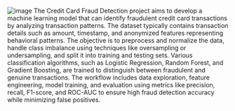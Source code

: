 ![image](https://github.com/user-attachments/assets/164873e3-b103-44a3-88ce-ed2523cbd07d)
The Credit Card Fraud Detection project aims to develop a machine learning model that can identify fraudulent credit card transactions by analyzing transaction patterns. The dataset typically contains transaction details such as amount, timestamp, and anonymized features representing behavioral patterns. The objective is to preprocess and normalize the data, handle class imbalance using techniques like oversampling or undersampling, and split it into training and testing sets. Various classification algorithms, such as Logistic Regression, Random Forest, and Gradient Boosting, are trained to distinguish between fraudulent and genuine transactions. The workflow includes data exploration, feature engineering, model training, and evaluation using metrics like precision, recall, F1-score, and ROC-AUC to ensure high fraud detection accuracy while minimizing false positives. 
